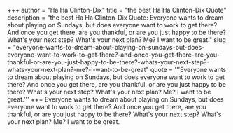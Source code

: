 +++
author = "Ha Ha Clinton-Dix"
title = "the best Ha Ha Clinton-Dix Quote"
description = "the best Ha Ha Clinton-Dix Quote: Everyone wants to dream about playing on Sundays, but does everyone want to work to get there? And once you get there, are you thankful, or are you just happy to be there? What's your next step? What's your next plan? Me? I want to be great."
slug = "everyone-wants-to-dream-about-playing-on-sundays-but-does-everyone-want-to-work-to-get-there?-and-once-you-get-there-are-you-thankful-or-are-you-just-happy-to-be-there?-whats-your-next-step?-whats-your-next-plan?-me?-i-want-to-be-great"
quote = '''Everyone wants to dream about playing on Sundays, but does everyone want to work to get there? And once you get there, are you thankful, or are you just happy to be there? What's your next step? What's your next plan? Me? I want to be great.'''
+++
Everyone wants to dream about playing on Sundays, but does everyone want to work to get there? And once you get there, are you thankful, or are you just happy to be there? What's your next step? What's your next plan? Me? I want to be great.
